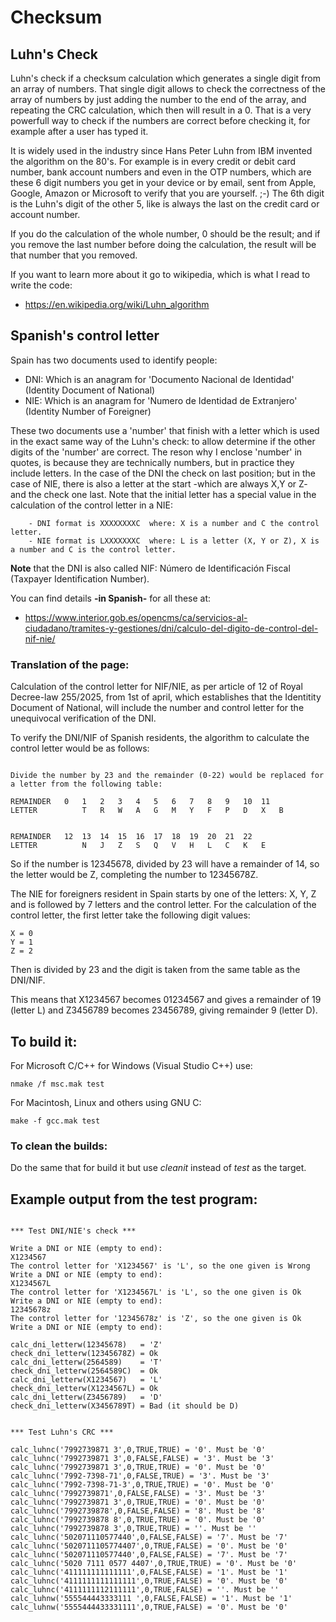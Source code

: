 # Checksum 

## Luhn's Check

Luhn's check if a checksum calculation which generates a single digit from an array of numbers. That single digit allows to check the correctness of the array of numbers by just adding the number to the end of the array, and repeating the CRC calculation, which then will result in a 0. That is a very powerfull way to check if the numbers are correct before checking it, for example after a user has typed it.

It is widely used in the industry since Hans Peter Luhn from IBM invented the algorithm on the 80's. For example is in every credit or debit card number, bank account numbers and even in the OTP numbers, which are these 6 digit numbers you get in your device or by email, sent from Apple, Google, Amazon or Microsoft to verify that you are yourself. ;-) The 6th digit is the Luhn's digit of the other 5, like is always the last on the credit card or account number. 

If you do the calculation of the whole number, 0 should be the result; and if you remove the last number before doing the calculation,  the result will be that number that you removed.

If you want to learn more about it go to wikipedia, which is what I read to write the code:

- https://en.wikipedia.org/wiki/Luhn_algorithm

## Spanish's control letter

Spain has two documents used to identify people:

- DNI: Which is an anagram for 'Documento Nacional de Identidad' (Identity Document of National)
- NIE: Which is an anagram for 'Numero de Identidad de Extranjero' (Identity Number of Foreigner)

These two documents use a 'number' that finish with a letter which is used in the exact same way of the Luhn's check: to allow determine if the other digits of the 'number' are correct.  The reson why I enclose 'number' in quotes, is because they are technically numbers, but in practice they include letters. In the case of the DNI the check on last position; but in the case of NIE, there is also a letter at the start -which are always X,Y or Z- and the check one last. Note that the initial letter has a special value in the calculation of the control letter in a NIE:

        - DNI format is XXXXXXXXC  where: X is a number and C the control letter.
        - NIE format is LXXXXXXXC  where: L is a letter (X, Y or Z), X is a number and C is the control letter.

**Note** that the DNI is also called NIF: Número de Identificación Fiscal (Taxpayer Identification Number).

You can find details **-in Spanish-** for all these at:

- https://www.interior.gob.es/opencms/ca/servicios-al-ciudadano/tramites-y-gestiones/dni/calculo-del-digito-de-control-del-nif-nie/

### Translation of the page:

Calculation of the control letter for NIF/NIE, as per article of 12 of Royal Decree-law 255/2025, from 1st of april, which establishes that the Identitity Document of National, will include the number and control letter for the unequivocal verification of the DNI.

To verify the DNI/NIF of Spanish residents, the algorithm to calculate the control letter would be as follows:

```

Divide the number by 23 and the remainder (0-22) would be replaced for a letter from the following table:

REMAINDER	0	1	2	3	4	5	6	7	8	9	10	11
LETTER        	T	R	W	A	G	M	Y	F	P	D	X	B
 

REMAINDER	12	13	14	15	16	17	18	19	20	21	22
LETTER        	N	J	Z	S	Q	V	H	L	C	K	E

```

So if the number is 12345678, divided by 23 will have a remainder of 14, so the letter would be Z, completing the number to 12345678Z.

The NIE for foreigners resident in Spain starts by one of the letters: X, Y, Z and is followed by 7 letters and the control letter.
For the calculation of the control letter, the first letter take the following digit values: 

```
X = 0
Y = 1
Z = 2
```
Then is divided by 23 and the digit is taken from the same table as the DNI/NIF.

This means that X1234567 becomes 01234567 and gives a remainder of 19 (letter L) and Z3456789 becomes 23456789, giving remainder 9 (letter D).

## To build it:

For Microsoft C/C++ for Windows (Visual Studio C++) use:  

```
nmake /f msc.mak test
```

For Macintosh, Linux and others using GNU C:

```
make -f gcc.mak test
```
### To clean the builds:

Do the same that for build it but use *cleanit* instead of *test* as the target.

## Example output from the test program:

```

*** Test DNI/NIE's check ***

Write a DNI or NIE (empty to end):
X1234567
The control letter for 'X1234567' is 'L', so the one given is Wrong
Write a DNI or NIE (empty to end):
X1234567L
The control letter for 'X1234567L' is 'L', so the one given is Ok
Write a DNI or NIE (empty to end):
12345678z
The control letter for '12345678z' is 'Z', so the one given is Ok
Write a DNI or NIE (empty to end):

calc_dni_letterw(12345678)   = 'Z'
check_dni_letterw(12345678Z) = Ok
calc_dni_letterw(2564589)    = 'T'
check_dni_letterw(2564589C)  = Ok
calc_dni_letterw(X1234567)   = 'L'
check_dni_letterw(X1234567L) = Ok
calc_dni_letterw(Z3456789)   = 'D'
check_dni_letterw(X3456789T) = Bad (it should be D)


*** Test Luhn's CRC ***

calc_luhnc('7992739871 3',0,TRUE,TRUE) = '0'. Must be '0'
calc_luhnc('7992739871 3',0,FALSE,FALSE) = '3'. Must be '3'
calc_luhnc('7992739871 3',0,TRUE,TRUE) = '0'. Must be '0'
calc_luhnc('7992-7398-71',0,FALSE,TRUE) = '3'. Must be '3'
calc_luhnc('7992-7398-71-3',0,TRUE,TRUE) = '0'. Must be '0'
calc_luhnc('7992739871',0,FALSE,FALSE) = '3'. Must be '3'
calc_luhnc('7992739871 3',0,TRUE,TRUE) = '0'. Must be '0'
calc_luhnc('7992739878',0,FALSE,FALSE) = '8'. Must be '8'
calc_luhnc('7992739878 8',0,TRUE,TRUE) = '0'. Must be '0'
calc_luhnc('7992739878 3',0,TRUE,TRUE) = ''. Must be ''
calc_luhnc('502071110577440',0,FALSE,FALSE) = '7'. Must be '7'
calc_luhnc('5020711105774407',0,TRUE,FALSE) = '0'. Must be '0'
calc_luhnc('502071110577440',0,FALSE,FALSE) = '7'. Must be '7'
calc_luhnc('5020 7111 0577 4407',0,TRUE,TRUE) = '0'. Must be '0'
calc_luhnc('411111111111111',0,FALSE,FALSE) = '1'. Must be '1'
calc_luhnc('4111111111111111',0,TRUE,FALSE) = '0'. Must be '0'
calc_luhnc('4111111112111111',0,TRUE,FALSE) = ''. Must be ''
calc_luhnw('555544443333111 ',0,FALSE,FALSE) = '1'. Must be '1'
calc_luhnw('5555444433331111',0,TRUE,FALSE) = '0'. Must be '0'


```





